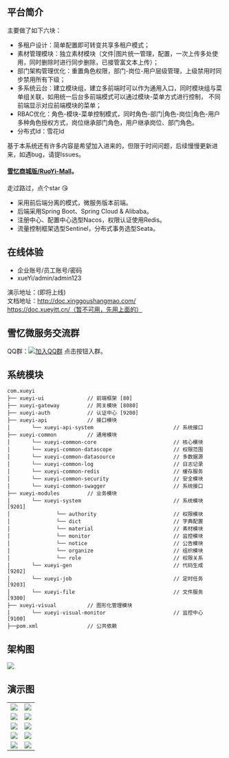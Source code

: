 ## 平台简介

主要做了如下六块：
* 多租户设计：简单配置即可转变共享多租户模式；
* 素材管理模块：独立素材模块（文件|图片统一管理，配置，一次上传多处使用，同时删除时进行同步删除，已接管富文本上传）；
* 部门架构管理优化：重置角色权限，部门-岗位-用户层级管理，上级禁用时同步禁用所有下级；
* 多系统云台：建立模块组，建立多前端时可以作为通用入口，同时模块组与菜单组关联，如用统一后台多前端模式可以通过模块-菜单方式进行控制， 不同前端显示对应前端模块的菜单；
* RBAC优化：角色-模块-菜单控制模式，同时角色-部门|角色-岗位|角色-用户多种角色授权方式，岗位继承部门角色，用户继承岗位、部门角色。
* 分布式Id：雪花Id

基于本系统还有许多内容是希望加入进来的，但限于时间问题，后续慢慢更新进来，如遇bug，请提Issues。  
  
####  [雪忆商城版/RuoYi-Mall](https://gitee.com/xueyitiantang/xueyi-mall)。

走过路过，点个star :kissing_heart: 

* 采用前后端分离的模式，微服务版本前端。
* 后端采用Spring Boot、Spring Cloud & Alibaba。
* 注册中心、配置中心选型Nacos，权限认证使用Redis。
* 流量控制框架选型Sentinel，分布式事务选型Seata。

## 在线体验
- 企业账号/员工账号/密码
- xueYi/admin/admin123

演示地址：(即将上线)        
文档地址：http://doc.xinggoushangmao.com/        
https://doc.xueyitt.cn/（暂不可用，先用上面的）

## 雪忆微服务交流群

QQ群：[![加入QQ群](https://img.shields.io/badge/779343138-blue.svg)](https://qm.qq.com/cgi-bin/qm/qr?k=qVIlkpv9oo4dw_WfbwADKpfiJiM4jb5L&jump_from=webapi) 点击按钮入群。


## 系统模块

~~~
com.xueyi     
├── xueyi-ui              // 前端框架 [80]
├── xueyi-gateway         // 网关模块 [8080]
├── xueyi-auth            // 认证中心 [9200]
├── xueyi-api             // 接口模块
│       └── xueyi-api-system                          // 系统接口
├── xueyi-common          // 通用模块
│       └── xueyi-common-core                         // 核心模块
│       └── xueyi-common-datascope                    // 权限范围
│       └── xueyi-common-datasource                   // 多数据源
│       └── xueyi-common-log                          // 日志记录
│       └── xueyi-common-redis                        // 缓存服务
│       └── xueyi-common-security                     // 安全模块
│       └── xueyi-common-swagger                      // 系统接口
├── xueyi-modules         // 业务模块
│       └── xueyi-system                              // 系统模块 [9201]
│               └── authority                         // 权限模块
│               └── dict                              // 字典配置
│               └── material                          // 素材模块
│               └── monitor                           // 监控模块
│               └── notice                            // 公告模块
│               └── organize                          // 组织模块
│               └── role                              // 权限关系
│       └── xueyi-gen                                 // 代码生成 [9202]
│       └── xueyi-job                                 // 定时任务 [9203]
│       └── xueyi-file                                // 文件服务 [9300]
├── xueyi-visual          // 图形化管理模块
│       └── xueyi-visual-monitor                      // 监控中心 [9100]
├──pom.xml                // 公共依赖
~~~

## 架构图

<img src="https://oscimg.oschina.net/oscnet/up-82e9722ecb846786405a904bafcf19f73f3.png"/>


## 演示图

<table>
    <tr>
        <td><img src="https://images.gitee.com/uploads/images/2021/0501/142108_5c0567fd_7382127.png"/></td>
        <td><img src="https://images.gitee.com/uploads/images/2021/0501/140513_48ff7abd_7382127.png"/></td>
    </tr>
    <tr>
        <td><img src="https://images.gitee.com/uploads/images/2021/0507/132106_c1b9451d_7382127.png"/></td>
        <td><img src="https://images.gitee.com/uploads/images/2021/0507/131952_3b892800_7382127.png"/></td>
    </tr>
    <tr>
        <td><img src="https://images.gitee.com/uploads/images/2021/0501/140524_ec4af10e_7382127.png"/></td>
        <td><img src="https://images.gitee.com/uploads/images/2021/0501/140534_98a211b1_7382127.png"/></td>
    </tr>
    <tr>
        <td><img src="https://images.gitee.com/uploads/images/2021/0501/140545_9c62338d_7382127.png"/></td>
        <td><img src="https://images.gitee.com/uploads/images/2021/0501/140558_1c729ee4_7382127.png"/></td>
    </tr>
    <tr>
        <td><img src="https://images.gitee.com/uploads/images/2021/0501/140607_d6697a5a_7382127.png"/></td>
        <td><img src="https://images.gitee.com/uploads/images/2021/0501/140619_628675c2_7382127.png"/></td>
    </tr>
</table>